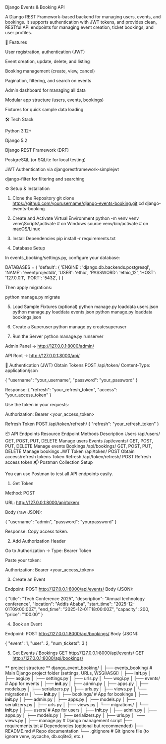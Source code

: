 Django Events & Booking API

A Django REST Framework–based backend for managing users, events, and bookings.
It supports authentication with JWT tokens, and provides clean, RESTful API endpoints for managing event creation, ticket bookings, and user profiles.

🚀 Features

User registration, authentication (JWT)

Event creation, update, delete, and listing

Booking management (create, view, cancel)

Pagination, filtering, and search on events

Admin dashboard for managing all data

Modular app structure (users, events, bookings)

Fixtures for quick sample data loading

🛠️ Tech Stack

Python 3.12+

Django 5.2

Django REST Framework (DRF)

PostgreSQL (or SQLite for local testing)

JWT Authentication via djangorestframework-simplejwt

django-filter for filtering and searching

⚙️ Setup & Installation
1. Clone the Repository
git clone https://github.com/yourusername/django-events-booking.git
cd django-events-booking

2. Create and Activate Virtual Environment
python -m venv venv
venv\Scripts\activate    # on Windows
source venv/bin/activate # on macOS/Linux

3. Install Dependencies
pip install -r requirements.txt

4. Database Setup

In events_booking/settings.py, configure your database:

DATABASES = {
    'default': {
        'ENGINE': 'django.db.backends.postgresql',
        'NAME': 'eventprojectdb',
        'USER': 'ethio',
        'PASSWORD': 'ethio_12',
        'HOST': '127.0.0.1',
        'PORT': '5432',
    }
}


Then apply migrations:

python manage.py migrate

5. Load Sample Fixtures (optional)
python manage.py loaddata users.json
python manage.py loaddata events.json
python manage.py loaddata bookings.json

6. Create a Superuser
python manage.py createsuperuser

7. Run the Server
python manage.py runserver


Admin Panel → http://127.0.0.1:8000/admin/

API Root → http://127.0.0.1:8000/api/

🔐 Authentication (JWT)
Obtain Tokens
POST /api/token/
Content-Type: application/json

{
  "username": "your_username",
  "password": "your_password"
}

Response:
{
  "refresh": "your_refresh_token",
  "access": "your_access_token"
}


Use the token in your requests:

Authorization: Bearer <your_access_token>

Refresh Token
POST /api/token/refresh/
{
  "refresh": "your_refresh_token"
}

📦 API Endpoints
Resource	Endpoint	Methods	Description
Users	/api/users/	GET, POST, PUT, DELETE	Manage users
Events	/api/events/	GET, POST, PUT, DELETE	Manage events
Bookings	/api/bookings/	GET, POST, PUT, DELETE	Manage bookings
JWT Token	/api/token/	POST	Obtain access/refresh tokens
Token Refresh	/api/token/refresh/	POST	Refresh access token
📬 Postman Collection Setup

You can use Postman to test all API endpoints easily.

1. Get Token

Method: POST

URL: http://127.0.0.1:8000/api/token/

Body (raw JSON):

{
  "username": "admin",
  "password": "yourpassword"
}


Response: Copy access token.

2. Add Authorization Header

Go to Authorization → Type: Bearer Token

Paste your token:

Authorization: Bearer <your_access_token>

3. Create an Event

Endpoint: POST http://127.0.0.1:8000/api/events/
Body (JSON):

{
  "title": "Tech Conference 2025",
  "description": "Annual technology conference",
  "location": "Addis Ababa",
  "start_time": "2025-12-01T09:00:00Z",
  "end_time": "2025-12-01T18:00:00Z",
  "capacity": 200,
  "price": "100.00"
}

4. Book an Event

Endpoint: POST http://127.0.0.1:8000/api/bookings/
Body (JSON):

{
  "event": 1,
  "user": 2,
  "num_tickets": 3
}

5. Get Events / Bookings
GET http://127.0.0.1:8000/api/events/
GET http://127.0.0.1:8000/api/bookings/

** project structure **
django_event_booking/
│
├── events_booking/          # Main Django project folder (settings, URLs, WSGI/ASGI)
│   ├── __init__.py
│   ├── asgi.py
│   ├── settings.py
│   ├── urls.py
│   └── wsgi.py
│
├── events/                  # App for events
│   ├── __init__.py
│   ├── admin.py
│   ├── apps.py
│   ├── models.py
│   ├── serializers.py
│   ├── urls.py
│   ├── views.py
│   └── migrations/
│       └── __init__.py
│
├── bookings/                # App for bookings
│   ├── __init__.py
│   ├── admin.py
│   ├── apps.py
│   ├── models.py
│   ├── serializers.py
│   ├── urls.py
│   ├── views.py
│   └── migrations/
│       └── __init__.py
│
├── users/                   # App for users
│   ├── __init__.py
│   ├── admin.py
│   ├── apps.py
│   ├── models.py
│   ├── serializers.py
│   ├── urls.py
│   └── views.py
│
├── manage.py                # Django management script
├── requirements.txt         # Dependencies (optional but recommended)
├── README.md                # Repo documentation
└── .gitignore               # Git ignore file (to ignore venv, pycache, db.sqlite3, etc.)
